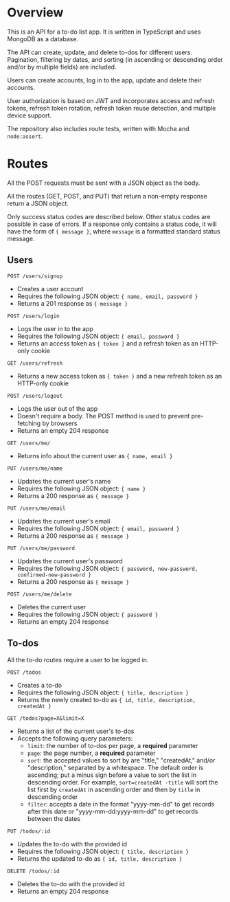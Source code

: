 # Overview

This is an API for a to-do list app. It is written in TypeScript and uses MongoDB as a database.

The API can create, update, and delete to-dos for different users. Pagination, filtering by dates, and sorting (in ascending or descending order and/or by multiple fields) are included.

Users can create accounts, log in to the app, update and delete their accounts.

User authorization is based on JWT and incorporates access and refresh tokens, refresh token rotation, refresh token reuse detection, and multiple device support.

The repository also includes route tests, written with Mocha and `node:assert`.

# Routes

All the POST requests must be sent with a JSON object as the body.

All the routes (GET, POST, and PUT) that return a non-empty response return a JSON object.

Only success status codes are described below. Other status codes are possible in case of errors. If a response only contains a status code, it will have the form of `{ message }`, where `message` is a formatted standard status message.

## Users

`POST /users/signup`

- Creates a user account
- Requires the following JSON object: `{ name, email, password }`
- Returns a 201 response as `{ message }`

`POST /users/login`

- Logs the user in to the app
- Requires the following JSON object: `{ email, password }`
- Returns an access token as `{ token }` and a refresh token as an HTTP-only cookie

`GET /users/refresh`

- Returns a new access token as `{ token }` and a new refresh token as an HTTP-only cookie

`POST /users/logout`

- Logs the user out of the app
- Doesn't require a body. The POST method is used to prevent pre-fetching by browsers
- Returns an empty 204 response

`GET /users/me/`

- Returns info about the current user as `{ name, email }`

`PUT /users/me/name`

- Updates the current user's name
- Requires the following JSON object: `{ name }`
- Returns a 200 response as `{ message }`

`PUT /users/me/email`

- Updates the current user's email
- Requires the following JSON object: `{ email, password }`
- Returns a 200 response as `{ message }`

`PUT /users/me/password`

- Updates the current user's password
- Requires the following JSON object: `{ password, new-password, confirmed-new-password }`
- Returns a 200 response as `{ message }`

`POST /users/me/delete`

- Deletes the current user
- Requires the following JSON object: `{ password }`
- Returns an empty 204 response

## To-dos

All the to-do routes require a user to be logged in.

`POST /todos`

- Creates a to-do
- Requires the following JSON object: `{ title, description }`
- Returns the newly created to-do as `{ id, title, description, createdAt }`

`GET /todos?page=X&limit=X`

- Returns a list of the current user's to-dos
- Accepts the following query parameters:
  - `limit`: the number of to-dos per page, a **required** parameter
  - `page`: the page number, a **required** parameter
  - `sort`: the accepted values to sort by are "title," "createdAt," and/or "description," separated by a whitespace. The default order is ascending; put a minus sign before a value to sort the list in descending order. For example, `sort=createdAt -title` will sort the list first by `createdAt` in ascending order and then by `title` in descending order
  - `filter`: accepts a date in the format "yyyy-mm-dd" to get records after this date or "yyyy-mm-dd:yyyy-mm-dd" to get records between the dates

`PUT /todos/:id`

- Updates the to-do with the provided id
- Requires the following JSON object: `{ title, description }`
- Returns the updated to-do as `{ id, title, description }`

`DELETE /todos/:id`

- Deletes the to-do with the provided id
- Returns an empty 204 response
